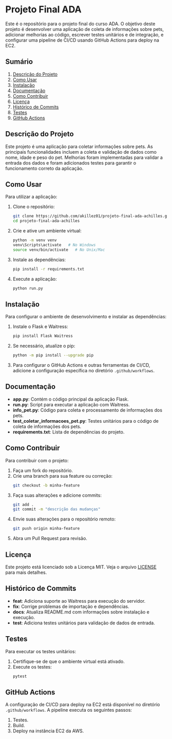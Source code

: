 # Projeto Final ADA

Este é o repositório para o projeto final do curso ADA. O objetivo deste projeto é desenvolver uma aplicação de coleta de informações sobre pets, adicionar melhorias ao código, escrever testes unitários e de integração, e configurar uma pipeline de CI/CD usando GitHub Actions para deploy na EC2.

## Sumário

1. [Descrição do Projeto](#descrição-do-projeto)
2. [Como Usar](#como-usar)
3. [Instalação](#instalação)
4. [Documentação](#documentação)
5. [Como Contribuir](#como-contribuir)
6. [Licença](#licença)
7. [Histórico de Commits](#histórico-de-commits)
8. [Testes](#testes)
9. [GitHub Actions](#github-actions)

## Descrição do Projeto

Este projeto é uma aplicação para coletar informações sobre pets. As principais funcionalidades incluem a coleta e validação de dados como nome, idade e peso do pet. Melhorias foram implementadas para validar a entrada dos dados e foram adicionados testes para garantir o funcionamento correto da aplicação.

## Como Usar

Para utilizar a aplicação:

1. Clone o repositório:
   ```bash
   git clone https://github.com/akillez01/projeto-final-ada-achilles.git
   cd projeto-final-ada-achilles
   ```

2. Crie e ative um ambiente virtual:
   ```bash
   python -m venv venv
   venv\Scripts\activate   # No Windows
   source venv/bin/activate   # No Unix/Mac
   ```

3. Instale as dependências:
   ```bash
   pip install -r requirements.txt
   ```

4. Execute a aplicação:
   ```bash
   python run.py
   ```

## Instalação

Para configurar o ambiente de desenvolvimento e instalar as dependências:

1. Instale o Flask e Waitress:
   ```bash
   pip install Flask Waitress
   ```

2. Se necessário, atualize o pip:
   ```bash
   python -m pip install --upgrade pip
   ```

3. Para configurar o GitHub Actions e outras ferramentas de CI/CD, adicione a configuração específica no diretório `.github/workflows`.

## Documentação

- **app.py**: Contém o código principal da aplicação Flask.
- **run.py**: Script para executar a aplicação com Waitress.
- **info_pet.py**: Código para coleta e processamento de informações dos pets.
- **test_coletar_informacoes_pet.py**: Testes unitários para o código de coleta de informações dos pets.
- **requirements.txt**: Lista de dependências do projeto.

## Como Contribuir

Para contribuir com o projeto:

1. Faça um fork do repositório.
2. Crie uma branch para sua feature ou correção:
   ```bash
   git checkout -b minha-feature
   ```
3. Faça suas alterações e adicione commits:
   ```bash
   git add .
   git commit -m "descrição das mudanças"
   ```
4. Envie suas alterações para o repositório remoto:
   ```bash
   git push origin minha-feature
   ```
5. Abra um Pull Request para revisão.

## Licença

Este projeto está licenciado sob a Licença MIT. Veja o arquivo [LICENSE](LICENSE) para mais detalhes.

## Histórico de Commits

- **feat**: Adiciona suporte ao Waitress para execução do servidor.
- **fix**: Corrige problemas de importação e dependências.
- **docs**: Atualiza README.md com informações sobre instalação e execução.
- **test**: Adiciona testes unitários para validação de dados de entrada.

## Testes

Para executar os testes unitários:

1. Certifique-se de que o ambiente virtual está ativado.
2. Execute os testes:
   ```bash
   pytest
   ```

## GitHub Actions

A configuração de CI/CD para deploy na EC2 está disponível no diretório `.github/workflows`. A pipeline executa os seguintes passos:

1. Testes.
2. Build.
3. Deploy na instância EC2 da AWS.
```